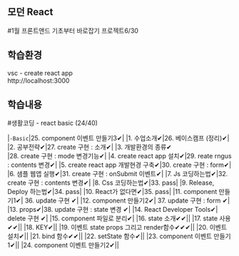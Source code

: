 ## 모던 React 
#1월 프론트앤드 기초부터 바로잡기 프로젝트6/30

## 학습환경
vsc - create react app<br>
http://localhost:3000 

## 학습내용

#생활코딩 - react basic (24/40)<br>

|`-Basic`|25. component 이벤트 만들기3✔|
|1. 수업소개✔|26. 베이스캠프 (정리)✔|
|2. 공부전략✔|27. create 구현 : 소개✔|
|3. 개발환경의 종류✔<br>|28. create 구현 : mode 변경기능✔|
|4. create react app 설치✔|29. reate rngus : contents 변경✔|
|5. create react app 개발현경 구축✔|30. create 구현 : form✔|
|6. 샘플 웹앱 실행✔|31. create 구현 : onSubmit 이벤트✔|
|7. Js 코딩하는법✔|32. create 구현 : contents 변경✔|
|8. Css 코딩하는법✔|33. pass|
|9. Release, Deploy 하는법✔|34. pass|
|10. React가 없다면✔|35. pass|
|11. component 만들기1✔| 36. update 구현 ✔|
|12. component 만들기2✔| 37. update 구현 : form ✔|
|13. props✔|38. update 구현 : state 변경 ✔|
|14. React Developer Tools✔| delete 구현 ✔|
|15. component 파일로 분리✔| 
|16. state 소개✔✔||
|17. state 사용✔✔||
|18. KEY✔||
|19. 이벤트 state props 그리고 render함수✔✔✔||
|20. 이벤트 설치✔||
|21. bind 함수✔✔||
|22. setState 함수✔||
|23. component 이벤트 만들기1✔||
|24. component 이벤트 만들기2✔||
